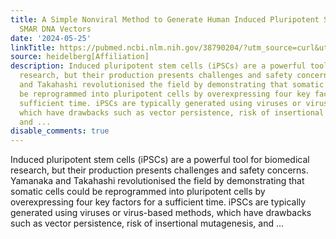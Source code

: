 ```yaml
---
title: A Simple Nonviral Method to Generate Human Induced Pluripotent Stem Cells Using
  SMAR DNA Vectors
date: '2024-05-25'
linkTitle: https://pubmed.ncbi.nlm.nih.gov/38790204/?utm_source=curl&utm_medium=rss&utm_campaign=pubmed-2&utm_content=1FakS-2QOkCT8HsMOQP1bCRQ4YzyumYOmxmF0moLsQ3dFB1E9V&fc=20220326224207&ff=20240525190013&v=2.18.0.post9+e462414
source: heidelberg[Affiliation]
description: Induced pluripotent stem cells (iPSCs) are a powerful tool for biomedical
  research, but their production presents challenges and safety concerns. Yamanaka
  and Takahashi revolutionised the field by demonstrating that somatic cells could
  be reprogrammed into pluripotent cells by overexpressing four key factors for a
  sufficient time. iPSCs are typically generated using viruses or virus-based methods,
  which have drawbacks such as vector persistence, risk of insertional mutagenesis,
  and ...
disable_comments: true
---
```

Induced pluripotent stem cells (iPSCs) are a powerful tool for biomedical research, but their production presents challenges and safety concerns. Yamanaka and Takahashi revolutionised the field by demonstrating that somatic cells could be reprogrammed into pluripotent cells by overexpressing four key factors for a sufficient time. iPSCs are typically generated using viruses or virus-based methods, which have drawbacks such as vector persistence, risk of insertional mutagenesis, and ...